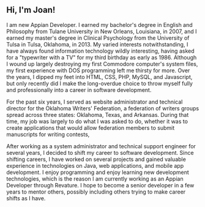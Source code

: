 ## Hi, I'm Joan!

I am new Appian Developer. I earned my bachelor's degree in English and Philosophy from Tulane University in New Orleans, Louisiana, in 2007, and I earned my master's degree in Clinical Psychology from the University of Tulsa in Tulsa, Oklahoma, in 2013. My varied interests notwithstanding, I have always found information technology wildly interesting, having asked for a "typewriter with a TV" for my third birthday as early as 1986. Although I wound up largely destroying my first Commodore computer's system files, my first experience with DOS programming left me thirsty for more. Over the years, I dipped my feet into HTML, CSS, PHP, MySQL, and Javascript, but only recently did I make the long-overdue choice to throw myself fully and professionally into a career in software development.

For the past six years, I served as website administrator and technical director for the Oklahoma Writers' Federation, a federation of writers groups spread across three states: Oklahoma, Texas, and Arkansas. During that time, my job was largely to do what I was asked to do, whether it was to create applications that would allow federation members to submit manuscripts for writing contests,

After working as a system administrator and technical support engineer for several years, I decided to shift my career to software development. Since shifting careers, I have worked on several projects and gained valuable experience in technologies on Java, web applications, and mobile app development. I enjoy programming and enjoy learning new development technologies, which is the reason I am currently working as an Appian Developer through Revature. I hope to become a senior developer in a few years to mentor others, possibly including others trying to make career shifts as I have.
